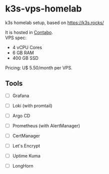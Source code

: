 # k3s-vps-homelab
k3s homelab setup, based on https://k3s.rocks/

It is hosted in [Contabo](https://contabo.com/en/vps-c/).   
VPS spec:
* 4 vCPU Cores
* 6 GB RAM
* 400 GB SSD

Pricing: U$ 5.50/month per VPS.
  
## Tools
- [ ] Grafana
- [ ] Loki (with promtail)
- [ ] Argo CD
- [ ] Prometheus (with AlertManager)
- [ ] CertManager
- [ ] Let's Encrypt
- [ ] Uptime Kuma
- [ ] LongHorn

